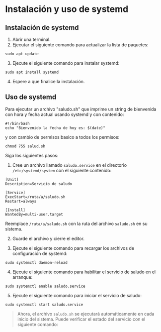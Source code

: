 # Instalación y uso de systemd

## Instalación de systemd

1. Abrir una terminal.
2. Ejecutar el siguiente comando para actualizar la lista de paquetes:
~~~
sudo apt update
~~~
3. Ejecute el siguiente comando para instalar systemd:

~~~
sudo apt install systemd
~~~
4. Espere a que finalice la instalación.

## Uso de systemd

Para ejecutar un archivo "saludo.sh" que imprime un string de bienvenida con hora y fecha actual usando systemd y con contenido:
~~~
#!/bin/bash
echo "Bienvenido la fecha de hoy es: $(date)"
~~~
y con cambio de permisos basico a todos los permisos:

~~~
chmod 755 salud.sh
~~~

Siga los siguientes pasos:

1. Cree un archivo llamado `saludo.service` en el directorio `/etc/systemd/system` con el siguiente contenido:
~~~
[Unit]
Description=Servicio de saludo

[Service]
ExecStart=/ruta/a/saludo.sh
Restart=always

[Install]
WantedBy=multi-user.target
~~~

Reemplace `/ruta/a/saludo.sh` con la ruta del archivo `saludo.sh` en su sistema.

2. Guarde el archivo y cierre el editor.

3. Ejecute el siguiente comando para recargar los archivos de configuración de systemd:

~~~
sudo systemctl daemon-reload
~~~

4. Ejecute el siguiente comando para habilitar el servicio de saludo en el arranque:
~~~
sudo systemctl enable saludo.service
~~~

5. Ejecute el siguiente comando para iniciar el servicio de saludo:

~~~
sudo systemctl start saludo.service
~~~

>Ahora, el archivo `saludo.sh` se ejecutará automáticamente en cada inicio del sistema. Puede verificar el estado del servicio con el siguiente comando:

